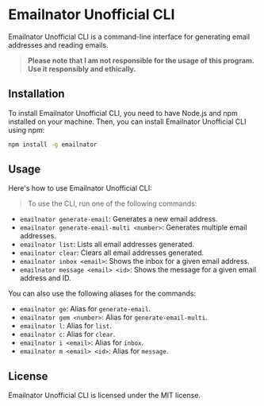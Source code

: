 # Emailnator Unofficial CLI

Emailnator Unofficial CLI is a command-line interface for generating email addresses and reading emails.

>**Please note that I am not responsible for the usage of this program. Use it responsibly and ethically.**

## Installation

To install Emailnator Unofficial CLI, you need to have Node.js and npm installed on your machine. Then, you can install Emailnator Unofficial CLI using npm:

```bash
npm install -g emailnator
```

## Usage
Here's how to use Emailnator Unofficial CLI:

> To use the CLI, run one of the following commands:

- `emailnator generate-email`: Generates a new email address.
- `emailnator generate-email-multi <number>`: Generates multiple email addresses.
- `emailnator list`: Lists all email addresses generated.
- `emailnator clear`: Clears all email addresses generated.
- `emailnator inbox <email>`: Shows the inbox for a given email address.
- `emailnator message <email> <id>`: Shows the message for a given email address and ID.

You can also use the following aliases for the commands:

- `emailnator ge`: Alias for `generate-email`.
- `emailnator gem <number>`: Alias for `generate-email-multi`.
- `emailnator l`: Alias for `list`.
- `emailnator c`: Alias for `clear`.
- `emailnator i <email>`: Alias for `inbox`.
- `emailnator m <email> <id>`: Alias for `message`.

## License
Emailnator Unofficial CLI is licensed under the MIT license.